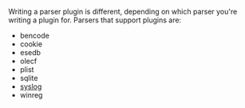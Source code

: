 Writing a parser plugin is different, depending on which parser you're writing a plugin for. Parsers that support plugins are:

* bencode
* cookie
* esedb
* olecf
* plist
* sqlite
* [syslog](How-to-write-a-Syslog-plugin)
* winreg